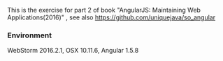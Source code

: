 This is the exercise for part 2 of book "AngularJS: Maintaining Web Applications(2016)" , see also https://github.com/uniquejava/so_angular
### Environment

WebStorm 2016.2.1, OSX 10.11.6, Angular 1.5.8


### 